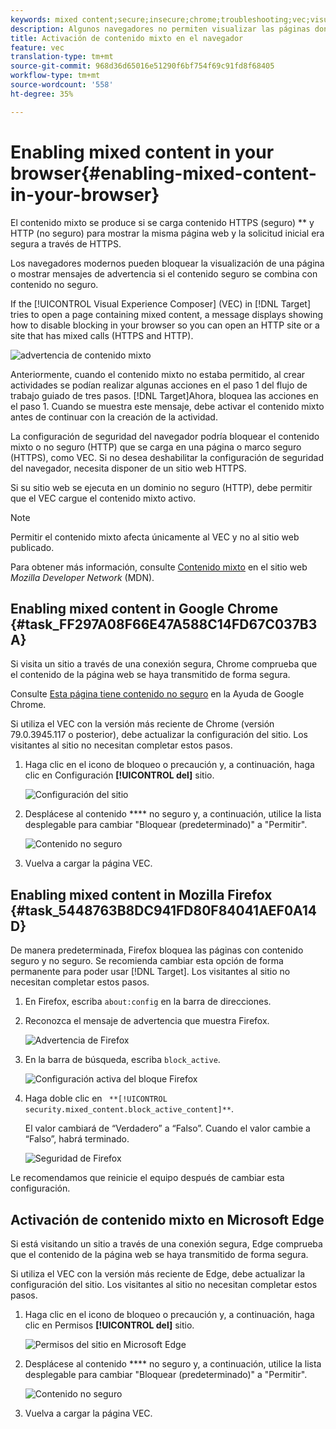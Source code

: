 ```yaml
---
keywords: mixed content;secure;insecure;chrome;troubleshooting;vec;visual experience composer;unsecure;http;https;firefox;internet explorer
description: Algunos navegadores no permiten visualizar las páginas donde se combina contenido seguro con contenido no seguro.
title: Activación de contenido mixto en el navegador
feature: vec
translation-type: tm+mt
source-git-commit: 968d36d65016e51290f6bf754f69c91fd8f68405
workflow-type: tm+mt
source-wordcount: '558'
ht-degree: 35%

---
```



# Enabling mixed content in your browser{#enabling-mixed-content-in-your-browser}

El contenido mixto se produce si se carga contenido HTTPS (seguro) ** y HTTP (no seguro) para mostrar la misma página web y la solicitud inicial era segura a través de HTTPS.

Los navegadores modernos pueden bloquear la visualización de una página o mostrar mensajes de advertencia si el contenido seguro se combina con contenido no seguro.

If the [!UICONTROL Visual Experience Composer] (VEC) in [!DNL Target] tries to open a page containing mixed content, a message displays showing how to disable blocking in your browser so you can open an HTTP site or a site that has mixed calls (HTTPS and HTTP).

![advertencia de contenido mixto](/help/c-experiences/c-visual-experience-composer/r-troubleshoot-composer/assets/mixed_content_warning.png)

Anteriormente, cuando el contenido mixto no estaba permitido, al crear actividades se podían realizar algunas acciones en el paso 1 del flujo de trabajo guiado de tres pasos. [!DNL Target]Ahora,  bloquea las acciones en el paso 1. Cuando se muestra este mensaje, debe activar el contenido mixto antes de continuar con la creación de la actividad.

La configuración de seguridad del navegador podría bloquear el contenido mixto o no seguro (HTTP) que se carga en una página o marco seguro (HTTPS), como VEC. Si no desea deshabilitar la configuración de seguridad del navegador, necesita disponer de un sitio web HTTPS.

Si su sitio web se ejecuta en un dominio no seguro (HTTP), debe permitir que el VEC cargue el contenido mixto activo.

>[!NOTE]
>
>Permitir el contenido mixto afecta únicamente al VEC y no al sitio web publicado.

Para obtener más información, consulte [Contenido mixto](https://developer.mozilla.org/en-US/docs/Web/Security/Mixed_content) en el sitio web *Mozilla Developer Network* (MDN).

## Enabling mixed content in Google Chrome {#task_FF297A08F66E47A588C14FD67C037B3A}

Si visita un sitio a través de una conexión segura, Chrome comprueba que el contenido de la página web se haya transmitido de forma segura.

Consulte [Esta página tiene contenido no seguro](https://support.google.com/chrome/answer/1342714?hl=en) en la Ayuda de Google Chrome.

Si utiliza el VEC con la versión más reciente de Chrome (versión 79.0.3945.117 o posterior), debe actualizar la configuración del sitio. Los visitantes al sitio no necesitan completar estos pasos.

1. Haga clic en el icono de bloqueo o precaución y, a continuación, haga clic en Configuración **[!UICONTROL del]** sitio.

   ![Configuración del sitio](/help/c-experiences/c-visual-experience-composer/r-troubleshoot-composer/assets/site-settings.png)

1. Desplácese al contenido **** no seguro y, a continuación, utilice la lista desplegable para cambiar &quot;Bloquear (predeterminado)&quot; a &quot;Permitir&quot;.

   ![Contenido no seguro](/help/c-experiences/c-visual-experience-composer/r-troubleshoot-composer/assets/insecure-content.png)

1. Vuelva a cargar la página VEC.

## Enabling mixed content in Mozilla Firefox {#task_5448763B8DC941FD80F84041AEF0A14D}

De manera predeterminada, Firefox bloquea las páginas con contenido seguro y no seguro. Se recomienda cambiar esta opción de forma permanente para poder usar [!DNL Target]. Los visitantes al sitio no necesitan completar estos pasos.

1. En Firefox, escriba `about:config` en la barra de direcciones.
1. Reconozca el mensaje de advertencia que muestra Firefox.

   ![Advertencia de Firefox](/help/c-experiences/c-visual-experience-composer/r-troubleshoot-composer/assets/firefox.png)

1. En la barra de búsqueda, escriba `block_active`.

   ![Configuración activa del bloque Firefox](/help/c-experiences/c-visual-experience-composer/r-troubleshoot-composer/assets/firefox3.png)

1. Haga doble clic en ` **[!UICONTROL security.mixed_content.block_active_content]**`.

   El valor cambiará de “Verdadero” a “Falso”. Cuando el valor cambie a “Falso”, habrá terminado.

   ![Seguridad de Firefox](/help/c-experiences/c-visual-experience-composer/r-troubleshoot-composer/assets/firefox2.png)

Le recomendamos que reinicie el equipo después de cambiar esta configuración.

## Activación de contenido mixto en Microsoft Edge

Si está visitando un sitio a través de una conexión segura, Edge comprueba que el contenido de la página web se haya transmitido de forma segura.

Si utiliza el VEC con la versión más reciente de Edge, debe actualizar la configuración del sitio. Los visitantes al sitio no necesitan completar estos pasos.

1. Haga clic en el icono de bloqueo o precaución y, a continuación, haga clic en Permisos **[!UICONTROL del]** sitio.

   ![Permisos del sitio en Microsoft Edge](/help/c-experiences/c-visual-experience-composer/r-troubleshoot-composer/assets/ms-edge.png)

1. Desplácese al contenido **** no seguro y, a continuación, utilice la lista desplegable para cambiar &quot;Bloquear (predeterminado)&quot; a &quot;Permitir&quot;.

   ![Contenido no seguro](/help/c-experiences/c-visual-experience-composer/r-troubleshoot-composer/assets/ms-edge-2.png)

1. Vuelva a cargar la página VEC.